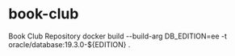 # book-club
Book Club Repository
docker build --build-arg DB_EDITION=ee -t oracle/database:19.3.0-${EDITION} .

